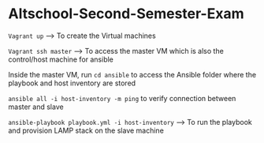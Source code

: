 # Altschool-Second-Semester-Exam

`Vagrant up` --> To create the Virtual machines

`Vagrant ssh master` --> To access the master VM which is also the control/host machine for ansible

Inside the master VM, run `cd ansible` to access the Ansible folder where the playbook and host inventory are stored

`ansible all -i host-inventory -m ping` to verify connection between master and slave

`ansible-playbook playbook.yml -i host-inventory` --> To run the playbook and provision LAMP stack on the slave machine
